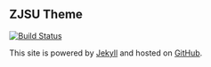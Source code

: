 ## ZJSU Theme

[![Build Status](https://img.shields.io/travis/zjsu/theme/gh-pages.svg)](https://travis-ci.org/zjsu/theme)

This site is powered by [Jekyll](http://jekyllrb.com) and hosted on [GitHub](https://github.com).
